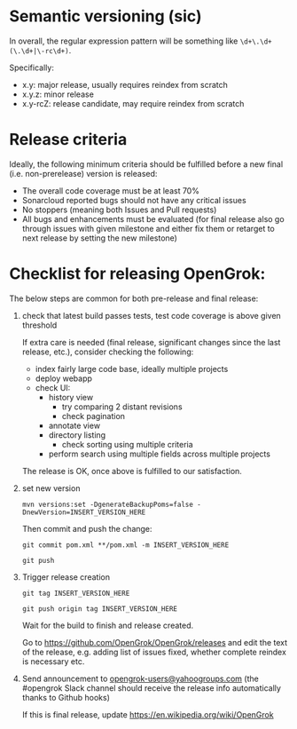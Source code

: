 # Semantic versioning (sic)

In overall, the regular expression pattern will be something like `\d+\.\d+(\.\d+|\-rc\d+)`.

Specifically:
  - x.y: major release, usually requires reindex from scratch
  - x.y.z: minor release
  - x.y-rcZ: release candidate, may require reindex from scratch

# Release criteria

Ideally, the following minimum criteria should be fulfilled before a new
final (i.e. non-prerelease) version is released:

  - The overall code coverage must be at least 70%
  - Sonarcloud reported bugs should not have any critical issues
  - No stoppers (meaning both Issues and Pull requests)
  - All bugs and enhancements must be evaluated (for final release also go through issues with given milestone and either fix them or retarget to next release by setting the new milestone)

# Checklist for releasing OpenGrok:

The below steps are common for both pre-release and final release:

1. check that latest build passes tests, test code coverage is above given threshold

   If extra care is needed (final release, significant changes since the last release, etc.), consider checking the following:
   - index fairly large code base, ideally multiple projects
   - deploy webapp
   - check UI:
     - history view
       - try comparing 2 distant revisions
       - check pagination
     - annotate view
     - directory listing
       - check sorting using multiple criteria
     - perform search using multiple fields across multiple projects

   The release is OK, once above is fulfilled to our satisfaction.

1. set new version

   `mvn versions:set -DgenerateBackupPoms=false -DnewVersion=INSERT_VERSION_HERE`

   Then commit and push the change:

     `git commit pom.xml **/pom.xml -m INSERT_VERSION_HERE`

     `git push`

1. Trigger release creation

     `git tag INSERT_VERSION_HERE`

     `git push origin tag INSERT_VERSION_HERE`

   Wait for the build to finish and release created.

   Go to https://github.com/OpenGrok/OpenGrok/releases and edit the text
   of the release, e.g. adding list of issues fixed, whether complete reindex
   is necessary etc.

1. Send announcement to opengrok-users@yahoogroups.com
   (the #opengrok Slack channel should receive the release info automatically thanks to Github hooks)

   If this is final release, update https://en.wikipedia.org/wiki/OpenGrok